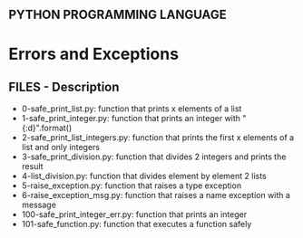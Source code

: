 ## PYTHON PROGRAMMING LANGUAGE

# Errors and Exceptions

## FILES - Description

* 0-safe_print_list.py: function that prints x elements of a list
* 1-safe_print_integer.py: function that prints an integer with "{:d}".format()
* 2-safe_print_list_integers.py: function that prints the first x elements of a list and only integers
* 3-safe_print_division.py: function that divides 2 integers and prints the result
* 4-list_division.py: function that divides element by element 2 lists
* 5-raise_exception.py: function that raises a type exception
* 6-raise_exception_msg.py: function that raises a name exception with a message
* 100-safe_print_integer_err.py: function that prints an integer
* 101-safe_function.py: function that executes a function safely
